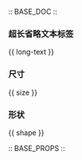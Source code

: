 :: BASE_DOC ::

### 超长省略文本标签

{{ long-text }}

### 尺寸

{{ size }}

### 形状

{{ shape }}

:: BASE_PROPS ::
